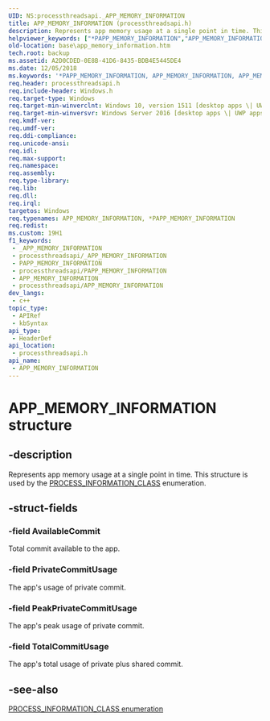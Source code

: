 ```yaml
---
UID: NS:processthreadsapi._APP_MEMORY_INFORMATION
title: APP_MEMORY_INFORMATION (processthreadsapi.h)
description: Represents app memory usage at a single point in time. This structure is used by the PROCESS_INFORMATION_CLASS class.
helpviewer_keywords: ["*PAPP_MEMORY_INFORMATION","APP_MEMORY_INFORMATION","APP_MEMORY_INFORMATION structure","PAPP_MEMORY_INFORMATION","PAPP_MEMORY_INFORMATION structure pointer","base.app_memory_information","processthreadsapi/APP_MEMORY_INFORMATION","processthreadsapi/PAPP_MEMORY_INFORMATION"]
old-location: base\app_memory_information.htm
tech.root: backup
ms.assetid: A2D0CDED-0E8B-41D6-8435-BDB4E5445DE4
ms.date: 12/05/2018
ms.keywords: '*PAPP_MEMORY_INFORMATION, APP_MEMORY_INFORMATION, APP_MEMORY_INFORMATION structure, PAPP_MEMORY_INFORMATION, PAPP_MEMORY_INFORMATION structure pointer, base.app_memory_information, processthreadsapi/APP_MEMORY_INFORMATION, processthreadsapi/PAPP_MEMORY_INFORMATION'
req.header: processthreadsapi.h
req.include-header: Windows.h
req.target-type: Windows
req.target-min-winverclnt: Windows 10, version 1511 [desktop apps \| UWP apps]
req.target-min-winversvr: Windows Server 2016 [desktop apps \| UWP apps]
req.kmdf-ver: 
req.umdf-ver: 
req.ddi-compliance: 
req.unicode-ansi: 
req.idl: 
req.max-support: 
req.namespace: 
req.assembly: 
req.type-library: 
req.lib: 
req.dll: 
req.irql: 
targetos: Windows
req.typenames: APP_MEMORY_INFORMATION, *PAPP_MEMORY_INFORMATION
req.redist: 
ms.custom: 19H1
f1_keywords:
 - _APP_MEMORY_INFORMATION
 - processthreadsapi/_APP_MEMORY_INFORMATION
 - PAPP_MEMORY_INFORMATION
 - processthreadsapi/PAPP_MEMORY_INFORMATION
 - APP_MEMORY_INFORMATION
 - processthreadsapi/APP_MEMORY_INFORMATION
dev_langs:
 - c++
topic_type:
 - APIRef
 - kbSyntax
api_type:
 - HeaderDef
api_location:
 - processthreadsapi.h
api_name:
 - APP_MEMORY_INFORMATION
---
```


# APP_MEMORY_INFORMATION structure


## -description

Represents app memory usage at a single point in time. This structure is used by the [PROCESS_INFORMATION_CLASS](ne-processthreadsapi-process_information_class.md) enumeration.

## -struct-fields

### -field AvailableCommit

Total commit available to the app.

### -field PrivateCommitUsage

The app's usage of private commit.

### -field PeakPrivateCommitUsage

The app's peak usage of private commit.

### -field TotalCommitUsage

The app's total usage of private plus shared commit.

## -see-also

[PROCESS_INFORMATION_CLASS enumeration](ne-processthreadsapi-process_information_class.md)
